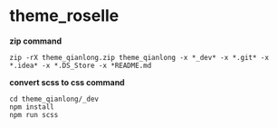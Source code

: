 # theme_roselle

**zip command**
```
zip -rX theme_qianlong.zip theme_qianlong -x *_dev* -x *.git* -x *.idea* -x *.DS_Store -x *README.md
```


**convert scss to css command** 
```
cd theme_qianlong/_dev
npm install
npm run scss
```
